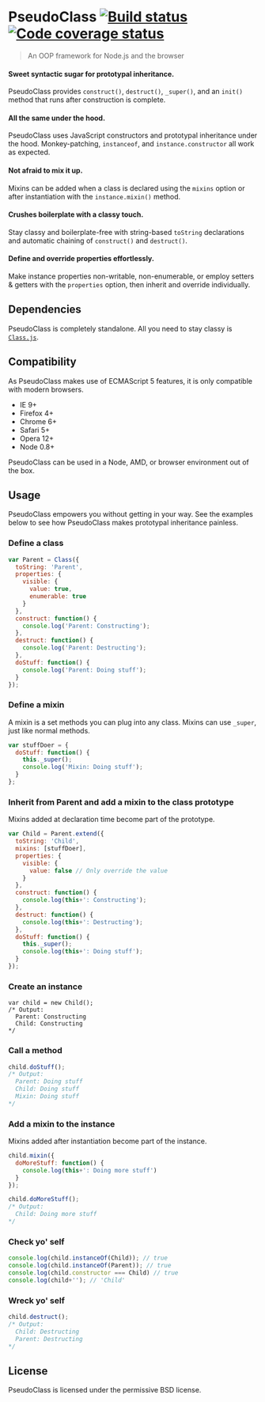 # PseudoClass  [![Build status][travis-image]][travis] [![Code coverage status][coveralls-image]][coveralls]
> An OOP framework for Node.js and the browser

#### Sweet syntactic sugar for prototypal inheritance.
PseudoClass provides `construct()`, `destruct()`, `_super()`, and an `init()` method that runs after construction is complete.

#### All the same under the hood.
PseudoClass uses JavaScript constructors and prototypal inheritance under the hood. Monkey-patching, `instanceof`, and `instance.constructor` all work as expected.

#### Not afraid to mix it up.
Mixins can be added when a class is declared using the `mixins` option or after instantiation with the `instance.mixin()` method.

#### Crushes boilerplate with a classy touch.
Stay classy and boilerplate-free with string-based `toString` declarations and automatic chaining of `construct()` and `destruct()`.

#### Define and override properties effortlessly.
Make instance properties non-writable, non-enumerable, or employ setters & getters with the `properties` option, then inherit and override individually.


## Dependencies

PseudoClass is completely standalone. All you need to stay classy is [`Class.js`][Class.min.js].


## Compatibility

As PseudoClass makes use of ECMAScript 5 features, it is only compatible with modern browsers.

* IE 9+
* Firefox 4+
* Chrome 6+
* Safari 5+
* Opera 12+
* Node 0.8+

PseudoClass can be used in a Node, AMD, or browser environment out of the box.

## Usage

PseudoClass empowers you without getting in your way. See the examples below to see how PseudoClass makes prototypal inheritance painless.


### Define a class

```javascript
var Parent = Class({
  toString: 'Parent',
  properties: {
    visible: {
      value: true,
      enumerable: true
    }
  },
  construct: function() {
    console.log('Parent: Constructing');
  },
  destruct: function() {
    console.log('Parent: Destructing');
  },
  doStuff: function() {
    console.log('Parent: Doing stuff');
  }
});
```


### Define a mixin

A mixin is a set methods you can plug into any class. Mixins can use `_super`, just like normal methods.

```javascript
var stuffDoer = {
  doStuff: function() {
    this._super();
    console.log('Mixin: Doing stuff');
  }
};
```


### Inherit from Parent and add a mixin to the class prototype

Mixins added at declaration time become part of the prototype.

```javascript
var Child = Parent.extend({
  toString: 'Child',
  mixins: [stuffDoer],
  properties: {
    visible: {
      value: false // Only override the value
    }
  },
  construct: function() {
    console.log(this+': Constructing');
  },
  destruct: function() {
    console.log(this+': Destructing');
  },
  doStuff: function() {
    this._super();
    console.log(this+': Doing stuff');
  }
});
```


### Create an instance

```
var child = new Child();
/* Output:
  Parent: Constructing
  Child: Constructing
*/
```


### Call a method

```javascript
child.doStuff();
/* Output:
  Parent: Doing stuff
  Child: Doing stuff
  Mixin: Doing stuff
*/
```


### Add a mixin to the instance

Mixins added after instantiation become part of the instance.

```javascript
child.mixin({
  doMoreStuff: function() {
    console.log(this+': Doing more stuff')
  }
});

child.doMoreStuff();
/* Output:
  Child: Doing more stuff
*/
```


### Check yo' self

```javascript
console.log(child.instanceOf(Child)); // true
console.log(child.instanceOf(Parent)); // true
console.log(child.constructor === Child) // true
console.log(child+''); // 'Child'
```


### Wreck yo' self

```javascript
child.destruct();
/* Output:
  Child: Destructing
  Parent: Destructing
*/
```


## License

PseudoClass is licensed under the permissive BSD license.


[Class.min.js]: http://lazd.github.io/PseudoClass/build/Class.min.js

[coveralls]: https://coveralls.io/r/lazd/PseudoClass
[coveralls-image]: https://coveralls.io/repos/lazd/PseudoClass/badge.png?branch=master

[travis]: http://travis-ci.org/lazd/PseudoClass
[travis-image]: https://secure.travis-ci.org/lazd/PseudoClass.png?branch=master
